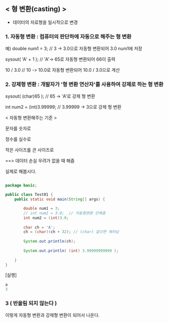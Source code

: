 ## < 형 변환(casting) >

- 데이터의 자료형을 일시적으로 변경

### 1. 자동형 변환 : 컴퓨터의 판단하에 자동으로 해주는 형 변환

예) double num1 = 3; // 3 -> 3.0으로 자동형 변환되어 3.0 num1에 저장

sysout( 'A' + 1 ); // 'A'-> 65로 자동형 변환되어 66이 출력

10 / 3.0 // 10 -> 10.0로 자동형 변환되어 10.0 / 3.0으로 계산

### 2. 강제형 변환 : 개발자가 '형 변환 연산자'를 사용하여 강제로 하는 형 변환

sysout( (char)65 ); // 65 -> 'A'로 강제 형 변환

int num2 = (int)3.99999; // 3.99999 -> 3으로 강제 형 변환


< 자동형 변환해주는 기준 >

문자를 숫자로

정수를 실수로

작은 사이즈를 큰 사이즈로

==> 데이터 손실 우려가 없을 때 해줌

실제로 해봅시다.

```java

package basic;

public class Test01 {
	public static void main(String[] args) {

		double num1 = 3; 
		// int num2 = 3.0;  // 자동형변환 안해줌
		int num2 = (int)3.0; 
		
		char ch = 'A'; 
		ch = (char)(ch + 32); // (char) 없으면 에러남
		
		System.out.println(ch);
		
		System.out.println( (int) 3.99999999999 );
		
	}
}
```
[실행]

```java
a
3
```

### 3 ( 반올림 되지 않는다 )

이렇게 자동형 변환과 강제형 변환이 되어서 나온다.
